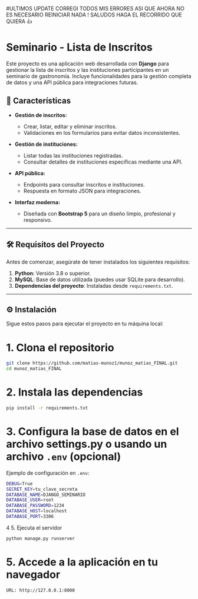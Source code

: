 #ULTIMOS UPDATE CORREGI TODOS MIS ERRORES ASI QUE AHORA NO ES NECESARIO REINICIAR NADA ! SALUDOS HAGA EL RECORRIDO QUE QUIERA 👍

# Seminario - Lista de Inscritos

Este proyecto es una aplicación web desarrollada con **Django** para gestionar la lista de inscritos y las instituciones participantes en un seminario de gastronomía. Incluye funcionalidades para la gestión completa de datos y una API pública para integraciones futuras.

## 🚀 Características

- **Gestión de inscritos:**
  - Crear, listar, editar y eliminar inscritos.
  - Validaciones en los formularios para evitar datos inconsistentes.
  
- **Gestión de instituciones:**
  - Listar todas las instituciones registradas.
  - Consultar detalles de instituciones específicas mediante una API.

- **API pública:**
  - Endpoints para consultar inscritos e instituciones.
  - Respuesta en formato JSON para integraciones.

- **Interfaz moderna:**
  - Diseñada con **Bootstrap 5** para un diseño limpio, profesional y responsivo.

---

## 🛠️ Requisitos del Proyecto

Antes de comenzar, asegúrate de tener instalados los siguientes requisitos:

1. **Python**: Versión 3.8 o superior.
2. **MySQL**: Base de datos utilizada (puedes usar SQLite para desarrollo).
3. **Dependencias del proyecto**: Instaladas desde `requirements.txt`.

---

## ⚙️ Instalación

Sigue estos pasos para ejecutar el proyecto en tu máquina local:

# 1. Clona el repositorio
```bash
git clone https://github.com/matias-munoz1/munoz_matias_FINAL.git
cd munoz_matias_FINAL
```

# 2. Instala las dependencias
```bash
pip install -r requirements.txt
```

# 3. Configura la base de datos en el archivo settings.py o usando un archivo `.env` (opcional)

Ejemplo de configuración en `.env`:

```bash
DEBUG=True
SECRET_KEY=tu_clave_secreta
DATABASE_NAME=DJANGO_SEMINARIO
DATABASE_USER=root
DATABASE_PASSWORD=1234
DATABASE_HOST=localhost
DATABASE_PORT=3306
```

4 5. Ejecuta el servidor
```bash
python manage.py runserver
```

# 5. Accede a la aplicación en tu navegador
```bash
URL: http://127.0.0.1:8000
```

